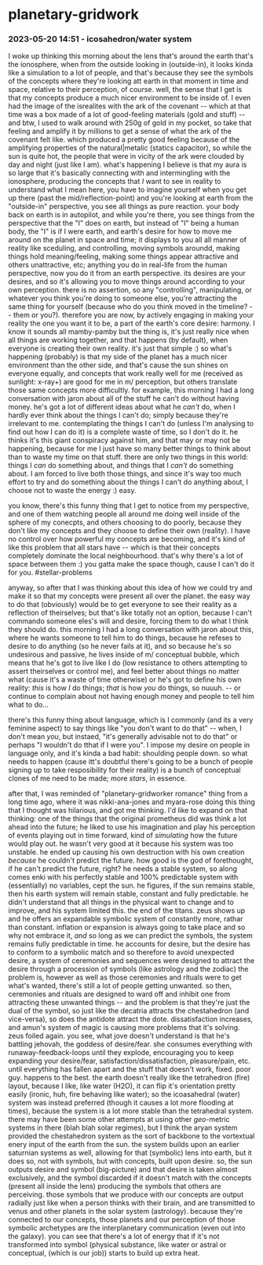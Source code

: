 # planetary-gridwork

### 2023-05-20 14:51 - icosahedron/water system

I woke up thinking this morning about the lens that's around the earth that's the ionosphere, when from the outside looking in (outside-in), it looks kinda like a simulation to a lot of people, and that's because they see the symbols of the concepts where they're looking att earth in that moment in time and space, relative to their perception, of course.
well, the sense that I get is that my concepts produce a much nicer environment to be inside of.
  I even had the image of the isrealites with the ark of the covenant -- which at that time was a box made of a lot of good-feeling materials (gold and stuff)
     -- and btw, I used to walk around with 250g of gold in my pocket, so take that feeling and amplify it by millions to get a sense of what the ark of the covenant felt like.
  which produced a pretty good feeling because of the amplifying properties of the natural|metalic (statics capacitor), so while the sun is quite hot, the people that were in vicity of the ark were clouded by day and night (just like I am).
what's happening I believe is that my aura is so large that it's basically connecting with and intermingling with the ionosphere, producing the concepts that *I* want to see in reality
  to understand what I mean here, you have to imagine yourself when you get up there (past the mid/reflection-point) and you're looking at earth from the "outside-in" perspective, you see all things as pure reaction. your body back on earth is in autopilot, and while you're there, you see things from the perspective that the "I" does on earth, but instead of "I" being a human body, the "I" is if I were earth, and earth's desire for how to move me around on the planet in space and time;
    it displays to you all all manner of reality like sceduling, and controlling, moving symbols aroundd, making things hold meaning/feeling, making some things appear attractive and others unattractive, etc; anything you do in real-life from the human perspective, now you do it from an earth perspective.
  its desires are your desires, and so it's allowing you to move things around according to your own perception.
    there is no assertion, so any "controlling", manipulating, or whatever you think you're doing to someone else, you're attracting the same thing for yourself (because who do you think moved in the timeline? -- them or you?).
  therefore you are now, by actively engaging in making your reality the one you want it to be, a part of the earth's core desire: harmony. I know it sounds all mamby-pamby but the thing is, it's just really nice when all things are working together, and that happens (by default), when everyone is creating their own reality. it's just that simple :)
so what's happening (probably) is that my side of the planet has a much nicer environment than the other side, and that's cause the sun shines on everyone equally, and concepts that work really well for me (received as sunlight: x-ray+) are good for me in m/ perception, but others translate those same concepts more difficultly.
  for example, this morning I had a long conversation with jaron about all of the stuff he can't do without having money. he's got a lot of different ideas about what he *can't* do, when I hardly ever think about the things I can't do; simply because they're irrelevant to me. contemplating the things I can't do (unless I'm analysing to find out how I can do it) is a complete waste of time, so I don't do it.
  he thinks it's this giant conspiracy against him, and that may or may not be happening, because for me I just have so many better things to think about than to waste my time on that stuff.
    there are only two things in this world: things I *can* do something about, and things that I *can't* do something about. I am forced to live both those things, and since it's way too much effort to try and do something about the things I can't do anything about, I choose not to waste the energy :) easy.

  you know, there's this funny thing that I get to notice from my perspective, and one of them watching people all around me doing well inside of the sphere of my conecpts, and others choosing to do poorly, because they don't like my concepts and they choose to define their own (reality).
  I have no control over how powerful my concepts are becoming, and it's kind of like this problem that all stars have -- which is that their concepts completely dominate the local neighbourhood. that's why there's a lot of space between them :) you gatta make the space though, cause I can't do it for you. #stellar-problems

anyway, so after that I was thinking about this idea of how we could try and make it so that my concepts were present all over the planet. the easy way to do that (obviously) would be to get everyone to see their reality as a reflection of theirselves; but that's like totally not an option, because I can't commando someone eles's will and desire, forcing them to do what I think they should do.
  this morning I had a long conversation with jaron about this, where he wants someone to tell him to do things, because he refeses to desire to do anything (so he never fails at it), and so because he's so undesirous and passive, he lives inside of m/ conceptual bubble, which means that he's got to live like I do (low resistance to others attempting to assert theirselves or control me), and feel better about things no matter what (cause it's a waste of time otherwise) or he's got to define his own reality: *this* is how *I* do things; *that* is how *you* do things, so nuuuh. -- or continue to complain about not having enough money and people to tell him what to do...

  there's this funny thing about language, which is I commonly (and its a very feminine aspect) to say things like "you don't want to do that" -- when, I don't mean *you*, but instaed, "it's generally advisable not to do that" or perhaps "I wouldn't do tthat if I were you". I impose my desire on people in language only, and it's kinda a bad habit: shoulding people down.
so what needs to happen (cause itt's doubtful there's going to be a bunch of people signing up to take resposibility for their reality) is a bunch of conceptual clones of me need to be made; more *stars*, in essence.

after that, I was reminded of "planetary-gridworker romance" thing from a long time ago, where it was nikki-ana-jones and myara-rose doing this thing that I thought was hilarious, and got me thinking. I'd like to expand on that thinking:
  one of the things that the original prometheus did was think a lot ahead into the future; he liked to use his imagination and play his perception of events playing out in time forward, kind of *simulating* how the future would play out. he wasn't very good at it because his system was too unstable. he ended up causing his own destruction with his own creation *because* he couldn't predict the future.
    how good is the god of forethought, if he can't predict the future, right? he needs a stable system, so along comes enki with his perfectly stable and 100% predictable system with (essentially) no variables, cept the sun. he figures, if the sun remains stable, then his earth system will remain stable, constant and fully predictable.
    he didn't understand that all things in the physical want to change and to improve, and his system limited this. the end of the titans.
  zeus shows up and he offers an expandable symbolic system of constantly more, rathar than constant. inflation or expansion is always going to take place and so why not embrace it, *and* so long as we can predict the symbols, the system remains fully predictable in time.
    he accounts for desire, but the desire has to conform to a symbolic match and so therefore to avoid unexpected desire, a system of ceremonies and sequences were designed to attract the desire through a procession of symbols (like astrology and the zodiac)
  the problem is, however as well as those ceremonies and rituals were to get what's wanted, there's still a lot of people getting unwanted.
    so then, ceremonies and rituals are designed to ward off and inhibit one from attracting these unwanted things -- and the problem is that they're just the dual of the symbol, so just like the decatria attracts the chestahedron (and vice-versa), so does the antidote attract the dote. dissatisfaction increases, and amun's system of magic is causing more problems that it's solving. zeus foiled again.
  you see, what jove doesn't understand is that he's battling jehovah, the goddess of desire/fear. she consumes everything with runaway-feedback-loops until they explode, encouraging you to keep expanding your desire/fear, satisfaction/dissatisfaction, pleasure/pain, etc. until everything has fallen apart and the stuff that doesn't work, fixed. poor guy. happens to the best.
the earth doesn't really like the tetrahedron (fire) layout, because I like, like water (H2O), it can flip it's orientation pretty easily (ironic, huh, fire behaving like water); so the icoasahedral (water) system was instead preferred (though it causes a lot more flooding at times), because the system is a lot more stable than the tetrahedral system.
there may have been some other attempts at using other *geo*-metric systems in there (blah blah solar regimes), but I think the aryan system provided the chestahedron system as the sort of backbone to the vortextual enery input of the earth from the sun.
  the system builds upon an earlier saturnian systems as well, allowing for that (symbolic) lens into earth, but it does so, not with symbols, but with concepts, built upon desire.
  so, the sun outputs desire and symbol (big-picture) and that desire is taken almost exclusively, and the symbol discarded if it doesn't match with the concepts (present all inside the lens) producing the symbols that others are perceiving. those symbols that we produce with our concepts are output radially just like when a person thinks with their brain, and are transmitted to venus and other planets in the solar system (astrology). because they're connected to our concepts, those planets and our perception of those symbolic archetypes are the interplanetary communication (even out into the galaxy).
  you can see that there's a lot of energy that if it's not transformed into symbol (physical substance, like water or astral or conceptual, (which is our job)) starts to build up extra heat.